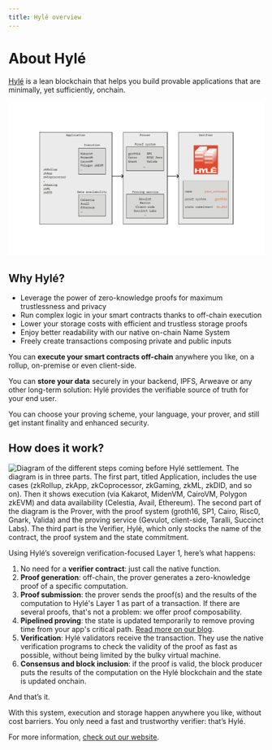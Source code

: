 ```yaml
---
title: Hylé overview
---
```


# About Hylé

[Hylé](https://www.hyle.eu/) is a lean blockchain that helps you build provable applications that are minimally, yet sufficiently, onchain.

![diagram of a zero knowledge proof, hyle does settlement and consensus but not execution and storage](..\assets\img\hyle-main-diagram.jpg)

## Why Hylé?

- Leverage the power of zero-knowledge proofs for maximum trustlessness and privacy
- Run complex logic in your smart contracts thanks to off-chain execution
- Lower your storage costs with efficient and trustless storage proofs
- Enjoy better readability with our native on-chain Name System
- Freely create transactions composing private and public inputs

You can **execute your smart contracts off-chain** anywhere you like, on a rollup, on-premise or even client-side.

You can **store your data** securely in your backend, IPFS, Arweave or any other long-term solution: Hylé provides the verifiable source of truth for your end user.

You can choose your proving scheme, your language, your prover, and still get instant finality and enhanced security.

## How does it work?

![Diagram of the different steps coming before Hylé settlement. The diagram is in three parts. The first part, titled Application, includes the use cases (zkRollup, zkApp, zkCoprocessor, zkGaming, zkML, zkDID, and so on). Then it shows execution (via Kakarot, MidenVM, CairoVM, Polygon zkEVM) and data availability (Celestia, Avail, Ethereum). The second part of the diagram is the Prover, with the proof system (groth16, SP1, Cairo, Risc0, Gnark, Valida) and the proving service (Gevulot, client-side, Taralli, Succinct Labs). The third part is the Verifier, Hylé, which only stocks the name of the contract, the proof system and the state commitment.](../assets/img/main-diagram-large-detailed.png)

Using Hylé’s sovereign verification-focused Layer 1, here’s what happens:

1. No need for a **verifier contract**: just call the native function.
1. **Proof generation**: off-chain, the prover generates a zero-knowledge proof of a specific computation.
1. **Proof submission**: the prover sends the proof(s) and the results of the computation to Hylé's Layer 1 as part of a transaction. If there are several proofs, that's not a problem: we offer proof composability.
1. **Pipelined proving**: the state is updated temporarily to remove proving time from your app's critical path. [Read more on our blog](https://blog.hyle.eu/an-introduction-to-delayed-proving/).
1. **Verification**: Hylé validators receive the transaction. They use the native verification programs to check the validity of the proof as fast as possible, without being limited by the bulky virtual machine.
1. **Consensus and block inclusion**: if the proof is valid, the block producer puts the results of the computation on the Hylé blockchain and the state is updated onchain.

And that’s it.

With this system, execution and storage happen anywhere you like, without cost barriers. You only need a fast and trustworthy verifier: that’s Hylé.

For more information, [check out our website](https://hyle.eu).
